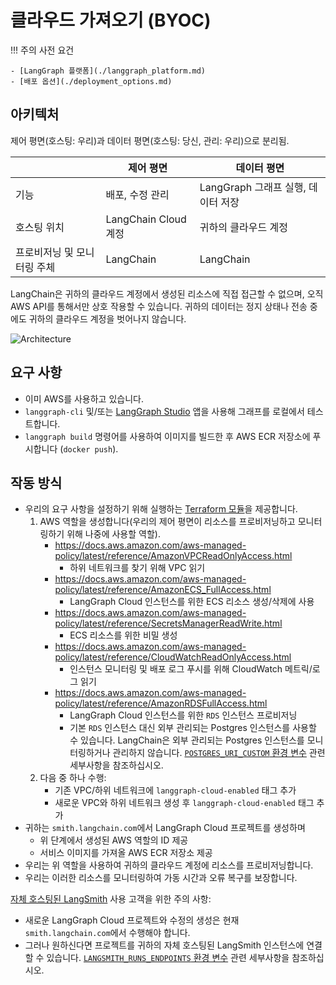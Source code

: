 # 클라우드 가져오기 (BYOC)

!!! 주의 사전 요건

    - [LangGraph 플랫폼](./langgraph_platform.md)
    - [배포 옵션](./deployment_options.md)

## 아키텍처

제어 평면(호스팅: 우리)과 데이터 평면(호스팅: 당신, 관리: 우리)으로 분리됨.

|                             | 제어 평면                         | 데이터 평면                                |
|-----------------------------|----------------------------------|-------------------------------------------|
| 기능                        | 배포, 수정 관리                   | LangGraph 그래프 실행, 데이터 저장       |
| 호스팅 위치                | LangChain Cloud 계정              | 귀하의 클라우드 계정                      |
| 프로비저닝 및 모니터링 주체 | LangChain                        | LangChain                                 |

LangChain은 귀하의 클라우드 계정에서 생성된 리소스에 직접 접근할 수 없으며, 오직 AWS API를 통해서만 상호 작용할 수 있습니다. 귀하의 데이터는 정지 상태나 전송 중에도 귀하의 클라우드 계정을 벗어나지 않습니다.

![Architecture](img/byoc_architecture.png)

## 요구 사항

- 이미 AWS를 사용하고 있습니다.
- `langgraph-cli` 및/또는 [LangGraph Studio](./langgraph_studio.md) 앱을 사용해 그래프를 로컬에서 테스트합니다.
- `langgraph build` 명령어를 사용하여 이미지를 빌드한 후 AWS ECR 저장소에 푸시합니다 (`docker push`).

## 작동 방식

- 우리의 요구 사항을 설정하기 위해 실행하는 [Terraform 모듈](https://github.com/langchain-ai/terraform/tree/main/modules/langgraph_cloud_setup)을 제공합니다.
    1. AWS 역할을 생성합니다(우리의 제어 평면이 리소스를 프로비저닝하고 모니터링하기 위해 나중에 사용할 역할).
        - https://docs.aws.amazon.com/aws-managed-policy/latest/reference/AmazonVPCReadOnlyAccess.html
            - 하위 네트워크를 찾기 위해 VPC 읽기
        - https://docs.aws.amazon.com/aws-managed-policy/latest/reference/AmazonECS_FullAccess.html
            - LangGraph Cloud 인스턴스를 위한 ECS 리소스 생성/삭제에 사용
        - https://docs.aws.amazon.com/aws-managed-policy/latest/reference/SecretsManagerReadWrite.html
            - ECS 리소스를 위한 비밀 생성
        - https://docs.aws.amazon.com/aws-managed-policy/latest/reference/CloudWatchReadOnlyAccess.html
            - 인스턴스 모니터링 및 배포 로그 푸시를 위해 CloudWatch 메트릭/로그 읽기
        - https://docs.aws.amazon.com/aws-managed-policy/latest/reference/AmazonRDSFullAccess.html
            - LangGraph Cloud 인스턴스를 위한 `RDS` 인스턴스 프로비저닝
            - 기본 `RDS` 인스턴스 대신 외부 관리되는 Postgres 인스턴스를 사용할 수 있습니다. LangChain은 외부 관리되는 Postgres 인스턴스를 모니터링하거나 관리하지 않습니다. [`POSTGRES_URI_CUSTOM` 환경 변수](../cloud/reference/env_var.md#postgres_uri_custom) 관련 세부사항을 참조하십시오.
    2. 다음 중 하나 수행:
        - 기존 VPC/하위 네트워크에 `langgraph-cloud-enabled` 태그 추가
        - 새로운 VPC와 하위 네트워크 생성 후 `langgraph-cloud-enabled` 태그 추가
- 귀하는 `smith.langchain.com`에서 LangGraph Cloud 프로젝트를 생성하며
    - 위 단계에서 생성된 AWS 역할의 ID 제공
    - 서비스 이미지를 가져올 AWS ECR 저장소 제공
- 우리는 위 역할을 사용하여 귀하의 클라우드 계정에 리소스를 프로비저닝합니다.
- 우리는 이러한 리소스를 모니터링하여 가동 시간과 오류 복구를 보장합니다.

[자체 호스팅된 LangSmith](https://docs.smith.langchain.com/self_hosting) 사용 고객을 위한 주의 사항:

- 새로운 LangGraph Cloud 프로젝트와 수정의 생성은 현재 `smith.langchain.com`에서 수행해야 합니다.
- 그러나 원하신다면 프로젝트를 귀하의 자체 호스팅된 LangSmith 인스턴스에 연결할 수 있습니다. [`LANGSMITH_RUNS_ENDPOINTS` 환경 변수](../cloud/reference/env_var.md#langsmith_runs_endpoints) 관련 세부사항을 참조하십시오.
